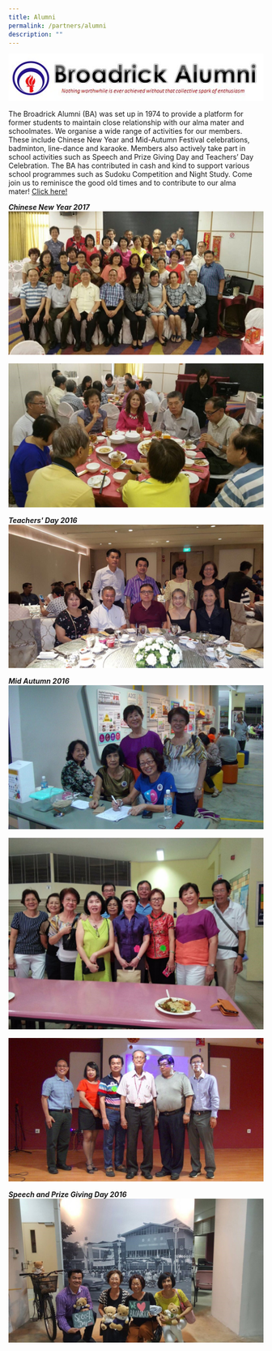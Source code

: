 ```yaml
---
title: Alumni
permalink: /partners/alumni
description: ""
---
```

![](/images/ba.jpg)

The Broadrick Alumni (BA) was set up in 1974 to provide a platform for former students to maintain close relationship with our alma mater and schoolmates. We organise a wide range of activities for our members. These include Chinese New Year and Mid-Autumn Festival celebrations, badminton, line-dance and karaoke. Members also actively take part in school activities such as Speech and Prize Giving Day and Teachers’ Day Celebration. The BA has contributed in cash and kind to support various school programmes such as Sudoku Competition and Night Study. Come join us to reminisce the good old times and to contribute to our alma mater! [Click here!](https://www.facebook.com/groups/broadrickalumni)  

**_Chinese New Year 2017_**
![](/images/ba%201.jpg)

![](/images/ba%202.jpg)

**_Teachers' Day 2016_**
![](/images/ba%203.jpg)

**_Mid Autumn 2016_**
![](/images/ba%204.jpg)

![](/images/ba%205.jpg)

![](/images/ba%206.jpg)

**_Speech and Prize Giving Day 2016_**
![](/images/ba%207.jpg)